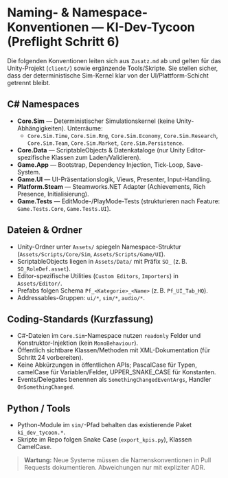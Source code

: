 # Naming- & Namespace-Konventionen — KI-Dev-Tycoon (Preflight Schritt 6)

Die folgenden Konventionen leiten sich aus `Zusatz.md` ab und gelten für das Unity-Projekt (`client/`) sowie ergänzende Tools/Skripte. Sie stellen sicher, dass der deterministische Sim-Kernel klar von der UI/Plattform-Schicht getrennt bleibt.

## C# Namespaces
- **Core.Sim** — Deterministischer Simulationskernel (keine Unity-Abhängigkeiten). Unterräume:
  - `Core.Sim.Time`, `Core.Sim.Rng`, `Core.Sim.Economy`, `Core.Sim.Research`, `Core.Sim.Team`, `Core.Sim.Market`, `Core.Sim.Persistence`.
- **Core.Data** — ScriptableObjects & Datenkataloge (nur Unity Editor-spezifische Klassen zum Laden/Validieren).
- **Game.App** — Bootstrap, Dependency Injection, Tick-Loop, Save-System.
- **Game.UI** — UI-Präsentationslogik, Views, Presenter, Input-Handling.
- **Platform.Steam** — Steamworks.NET Adapter (Achievements, Rich Presence, Initialisierung).
- **Game.Tests** — EditMode-/PlayMode-Tests (strukturieren nach Feature: `Game.Tests.Core`, `Game.Tests.UI`).

## Dateien & Ordner
- Unity-Ordner unter `Assets/` spiegeln Namespace-Struktur (`Assets/Scripts/Core/Sim`, `Assets/Scripts/Game/UI`).
- ScriptableObjects liegen in `Assets/Data/` mit Präfix `SO_` (z. B. `SO_RoleDef.asset`).
- Editor-spezifische Utilities (`Custom Editors`, `Importers`) in `Assets/Editor/`.
- Prefabs folgen Schema `Pf_<Kategorie>_<Name>` (z. B. `Pf_UI_Tab_HQ`).
- Addressables-Gruppen: `ui/*`, `sim/*`, `audio/*`.

## Coding-Standards (Kurzfassung)
- C#-Dateien im `Core.Sim`-Namespace nutzen `readonly` Felder und Konstruktor-Injektion (kein `MonoBehaviour`).
- Öffentlich sichtbare Klassen/Methoden mit XML-Dokumentation (für Schritt 24 vorbereiten).
- Keine Abkürzungen in öffentlichen APIs; PascalCase für Typen, camelCase für Variablen/Felder, UPPER_SNAKE_CASE für Konstanten.
- Events/Delegates benennen als `SomethingChangedEventArgs`, Handler `OnSomethingChanged`.

## Python / Tools
- Python-Module im `sim/`-Pfad behalten das existierende Paket `ki_dev_tycoon.*`.
- Skripte im Repo folgen Snake Case (`export_kpis.py`), Klassen CamelCase.

> **Wartung:** Neue Systeme müssen die Namenskonventionen in Pull Requests dokumentieren. Abweichungen nur mit expliziter ADR.
